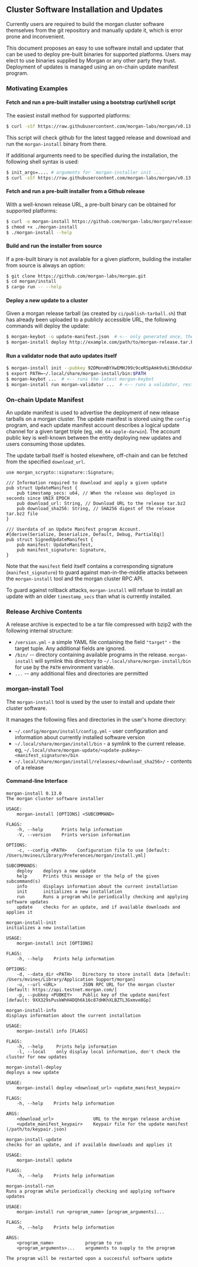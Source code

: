 ## Cluster Software Installation and Updates
Currently users are required to build the morgan cluster software themselves
from the git repository and manually update it, which is error prone and
inconvenient.

This document proposes an easy to use software install and updater that can be
used to deploy pre-built binaries for supported platforms.  Users may elect to
use binaries supplied by Morgan or any other party they trust.  Deployment of
updates is managed using an on-chain update manifest program.

### Motivating Examples
#### Fetch and run a pre-built installer using a bootstrap curl/shell script
The easiest install method for supported platforms:
```bash
$ curl -sSf https://raw.githubusercontent.com/morgan-labs/morgan/v0.13.0/install/morgan-install-init.sh | sh
```

This script will check github for the latest tagged release and download and run the
`morgan-install` binary from there.


If additional arguments need to be specified during the installation, the
following shell syntax is used:
```bash
$ init_args=.... # arguments for `morgan-installer init ...`
$ curl -sSf https://raw.githubusercontent.com/morgan-labs/morgan/v0.13.0/install/morgan-install-init.sh | sh -s - ${init_args}
```

#### Fetch and run a pre-built installer from a Github release
With a well-known release URL, a pre-built binary can be obtained for supported
platforms:

```bash
$ curl -o morgan-install https://github.com/morgan-labs/morgan/releases/download/v0.13.0/morgan-install-x86_64-apple-darwin
$ chmod +x ./morgan-install
$ ./morgan-install --help
```

#### Build and run the installer from source
If a pre-built binary is not available for a given platform, building the
installer from source is always an option:
```bash
$ git clone https://github.com/morgan-labs/morgan.git
$ cd morgan/install
$ cargo run -- --help
```

#### Deploy a new update to a cluster
Given a morgan release tarball (as created by `ci/publish-tarball.sh`) that has already been uploaded to a publicly accessible URL,
the following commands will deploy the update:
```bash
$ morgan-keybot -o update-manifest.json  # <-- only generated once, the public key is shared with users
$ morgan-install deploy http://example.com/path/to/morgan-release.tar.bz2 update-manifest.json
```

#### Run a validator node that auto updates itself
```bash
$ morgan-install init --pubkey 92DMonmBYXwEMHJ99c9ceRSpAmk9v6i3RdvDdXaVcrfj  # <-- pubkey is obtained from whoever is deploying the updates
$ export PATH=~/.local/share/morgan-install/bin:$PATH
$ morgan-keybot ...  # <-- runs the latest morgan-keybot
$ morgan-install run morgan-validator ...  # <-- runs a validator, restarting it as necesary when an update is applied
```

### On-chain Update Manifest
An update manifest is used to advertise the deployment of new release tarballs
on a morgan cluster.  The update manifest is stored using the `config` program,
and each update manifest account describes a logical update channel for a given
target triple (eg, `x86_64-apple-darwin`).  The account public key is well-known
between the entity deploying new updates and users consuming those updates.

The update tarball itself is hosted elsewhere, off-chain and can be fetched from
the specified `download_url`.

```rust,ignore
use morgan_scrypto::signature::Signature;

/// Information required to download and apply a given update
pub struct UpdateManifest {
    pub timestamp_secs: u64, // When the release was deployed in seconds since UNIX EPOCH
    pub download_url: String, // Download URL to the release tar.bz2
    pub download_sha256: String, // SHA256 digest of the release tar.bz2 file
}

/// Userdata of an Update Manifest program Account.
#[derive(Serialize, Deserialize, Default, Debug, PartialEq)]
pub struct SignedUpdateManifest {
    pub manifest: UpdateManifest,
    pub manifest_signature: Signature,
}

```

Note that the `manifest` field itself contains a corresponding signature
(`manifest_signature`) to guard against man-in-the-middle attacks between the
`morgan-install` tool and the morgan cluster RPC API.

To guard against rollback attacks, `morgan-install` will refuse to install an
update with an older `timestamp_secs` than what is currently installed.

### Release Archive Contents
A release archive is expected to be a tar file compressed with
bzip2 with the following internal structure:

* `/version.yml` - a simple YAML file containing the field `"target"` - the
  target tuple.  Any additional fields are ignored.
* `/bin/` -- directory containing available programs in the release.
  `morgan-install` will symlink this directory to
  `~/.local/share/morgan-install/bin` for use by the `PATH` environment
  variable.
* `...` -- any additional files and directories are permitted

### morgan-install Tool
The `morgan-install` tool is used by the user to install and update their cluster software.

It manages the following files and directories in the user's home directory:
* `~/.config/morgan/install/config.yml` - user configuration and information about currently installed software version
* `~/.local/share/morgan/install/bin` - a symlink to the current release. eg, `~/.local/share/morgan-update/<update-pubkey>-<manifest_signature>/bin`
* `~/.local/share/morgan/install/releases/<download_sha256>/` - contents of a release

#### Command-line Interface
```manpage
morgan-install 0.13.0
The morgan cluster software installer

USAGE:
    morgan-install [OPTIONS] <SUBCOMMAND>

FLAGS:
    -h, --help       Prints help information
    -V, --version    Prints version information

OPTIONS:
    -c, --config <PATH>    Configuration file to use [default: /Users/mvines/Library/Preferences/morgan/install.yml]

SUBCOMMANDS:
    deploy    deploys a new update
    help      Prints this message or the help of the given subcommand(s)
    info      displays information about the current installation
    init      initializes a new installation
    run       Runs a program while periodically checking and applying software updates
    update    checks for an update, and if available downloads and applies it
```

```manpage
morgan-install-init
initializes a new installation

USAGE:
    morgan-install init [OPTIONS]

FLAGS:
    -h, --help    Prints help information

OPTIONS:
    -d, --data_dir <PATH>    Directory to store install data [default: /Users/mvines/Library/Application Support/morgan]
    -u, --url <URL>          JSON RPC URL for the morgan cluster [default: https://api.testnet.morgan.com/]
    -p, --pubkey <PUBKEY>    Public key of the update manifest [default: 9XX329sPuskWhH4DQh6k16c87dHKhXLBZTL3Gxmve8Gp]
```

```manpage
morgan-install-info
displays information about the current installation

USAGE:
    morgan-install info [FLAGS]

FLAGS:
    -h, --help     Prints help information
    -l, --local    only display local information, don't check the cluster for new updates
```

```manpage
morgan-install-deploy
deploys a new update

USAGE:
    morgan-install deploy <download_url> <update_manifest_keypair>

FLAGS:
    -h, --help    Prints help information

ARGS:
    <download_url>               URL to the morgan release archive
    <update_manifest_keypair>    Keypair file for the update manifest (/path/to/keypair.json)
```

```manpage
morgan-install-update
checks for an update, and if available downloads and applies it

USAGE:
    morgan-install update

FLAGS:
    -h, --help    Prints help information
```

```manpage
morgan-install-run
Runs a program while periodically checking and applying software updates

USAGE:
    morgan-install run <program_name> [program_arguments]...

FLAGS:
    -h, --help    Prints help information

ARGS:
    <program_name>            program to run
    <program_arguments>...    arguments to supply to the program

The program will be restarted upon a successful software update
```
